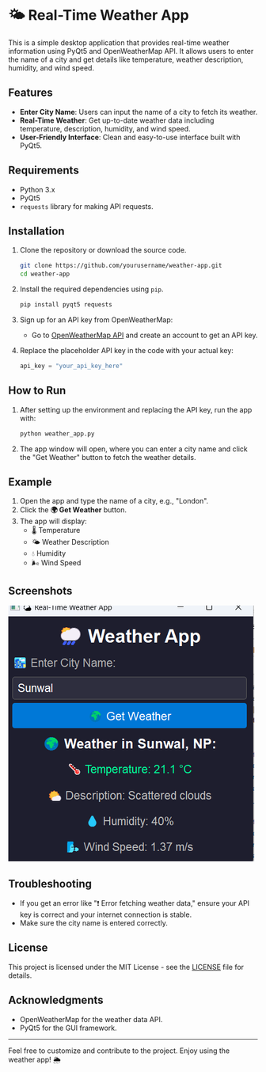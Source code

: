 # 🌤 Real-Time Weather App

This is a simple desktop application that provides real-time weather information using PyQt5 and OpenWeatherMap API. It allows users to enter the name of a city and get details like temperature, weather description, humidity, and wind speed.

## Features
- **Enter City Name**: Users can input the name of a city to fetch its weather.
- **Real-Time Weather**: Get up-to-date weather data including temperature, description, humidity, and wind speed.
- **User-Friendly Interface**: Clean and easy-to-use interface built with PyQt5.

## Requirements
- Python 3.x
- PyQt5
- `requests` library for making API requests.

## Installation

1. Clone the repository or download the source code.

    ```bash
    git clone https://github.com/yourusername/weather-app.git
    cd weather-app
    ```

2. Install the required dependencies using `pip`.

    ```bash
    pip install pyqt5 requests
    ```

3. Sign up for an API key from OpenWeatherMap:
    - Go to [OpenWeatherMap API](https://openweathermap.org/api) and create an account to get an API key.

4. Replace the placeholder API key in the code with your actual key:
    ```python
    api_key = "your_api_key_here"
    ```

## How to Run

1. After setting up the environment and replacing the API key, run the app with:

    ```bash
    python weather_app.py
    ```

2. The app window will open, where you can enter a city name and click the "Get Weather" button to fetch the weather details.

## Example

1. Open the app and type the name of a city, e.g., "London".
2. Click the **🌍 Get Weather** button.
3. The app will display:
    - 🌡️ Temperature
    - 🌤️ Weather Description
    - 💧 Humidity
    - 🌬️ Wind Speed

## Screenshots
![Weather App Screenshot](https://github.com/Om700-create/weather_app/blob/298a11e8c6cd675c84e635b836f753d0a77216a9/Screenshot%202024-12-12%20152402.png)

## Troubleshooting
- If you get an error like "❗ Error fetching weather data," ensure your API key is correct and your internet connection is stable.
- Make sure the city name is entered correctly.

## License
This project is licensed under the MIT License - see the [LICENSE](LICENSE) file for details.

## Acknowledgments
- OpenWeatherMap for the weather data API.
- PyQt5 for the GUI framework.

---

Feel free to customize and contribute to the project. Enjoy using the weather app! 🌦



